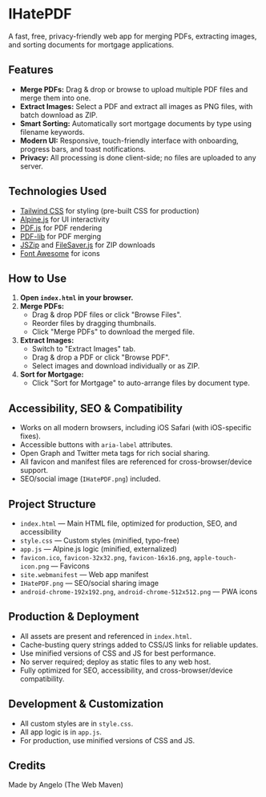 # IHatePDF

A fast, free, privacy-friendly web app for merging PDFs, extracting images, and sorting documents for mortgage applications.

## Features
- **Merge PDFs:** Drag & drop or browse to upload multiple PDF files and merge them into one.
- **Extract Images:** Select a PDF and extract all images as PNG files, with batch download as ZIP.
- **Smart Sorting:** Automatically sort mortgage documents by type using filename keywords.
- **Modern UI:** Responsive, touch-friendly interface with onboarding, progress bars, and toast notifications.
- **Privacy:** All processing is done client-side; no files are uploaded to any server.

## Technologies Used
- [Tailwind CSS](https://tailwindcss.com/) for styling (pre-built CSS for production)
- [Alpine.js](https://alpinejs.dev/) for UI interactivity
- [PDF.js](https://mozilla.github.io/pdf.js/) for PDF rendering
- [PDF-lib](https://pdf-lib.js.org/) for PDF merging
- [JSZip](https://stuk.github.io/jszip/) and [FileSaver.js](https://github.com/eligrey/FileSaver.js/) for ZIP downloads
- [Font Awesome](https://fontawesome.com/) for icons

## How to Use
1. **Open `index.html` in your browser.**
2. **Merge PDFs:**
   - Drag & drop PDF files or click "Browse Files".
   - Reorder files by dragging thumbnails.
   - Click "Merge PDFs" to download the merged file.
3. **Extract Images:**
   - Switch to "Extract Images" tab.
   - Drag & drop a PDF or click "Browse PDF".
   - Select images and download individually or as ZIP.
4. **Sort for Mortgage:**
   - Click "Sort for Mortgage" to auto-arrange files by document type.

## Accessibility, SEO & Compatibility
- Works on all modern browsers, including iOS Safari (with iOS-specific fixes).
- Accessible buttons with `aria-label` attributes.
- Open Graph and Twitter meta tags for rich social sharing.
- All favicon and manifest files are referenced for cross-browser/device support.
- SEO/social image (`IHatePDF.png`) included.

## Project Structure
- `index.html` — Main HTML file, optimized for production, SEO, and accessibility
- `style.css` — Custom styles (minified, typo-free)
- `app.js` — Alpine.js logic (minified, externalized)
- `favicon.ico`, `favicon-32x32.png`, `favicon-16x16.png`, `apple-touch-icon.png` — Favicons
- `site.webmanifest` — Web app manifest
- `IHatePDF.png` — SEO/social sharing image
- `android-chrome-192x192.png`, `android-chrome-512x512.png` — PWA icons

## Production & Deployment
- All assets are present and referenced in `index.html`.
- Cache-busting query strings added to CSS/JS links for reliable updates.
- Use minified versions of CSS and JS for best performance.
- No server required; deploy as static files to any web host.
- Fully optimized for SEO, accessibility, and cross-browser/device compatibility.

## Development & Customization
- All custom styles are in `style.css`.
- All app logic is in `app.js`.
- For production, use minified versions of CSS and JS.

## Credits
Made by Angelo (The Web Maven)


